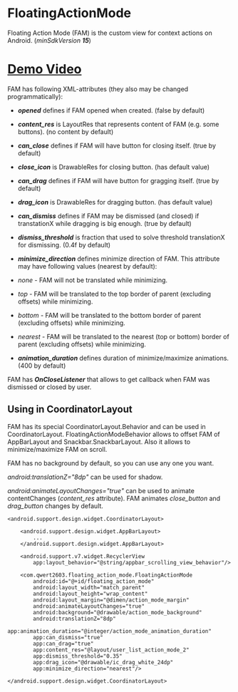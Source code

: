 # FloatingActionMode

Floating Action Mode (FAM) is the custom view for context actions on Android. (*minSdkVersion* ***15***)

# [Demo Video](https://www.youtube.com/watch?v=PbQ8N7pWGt4)

FAM has following XML-attributes (they also may be changed programmatically):

* ***opened*** defines if FAM opened when created. (false by default)

* ***content_res*** is LayoutRes that represents content of FAM (e.g. some buttons). (no content by default)

* ***can_close*** defines if FAM will have button for closing itself. (true by default)

* ***close_icon*** is DrawableRes for closing button. (has default value)

* ***can_drag*** defines if FAM will have button for gragging itself. (true by default)

* ***drag_icon*** is DrawableRes for dragging button. (has default value)

* ***can_dismiss*** defines if FAM may be dismissed (and closed) if transtationX while dragging is big enough. (true by default)

* ***dismiss_threshold*** is fraction that used to solve threshold translationX for dismissing. (0.4f by default)

* ***minimize_direction*** defines minimize direction of FAM. This attribute may have following values (nearest by default):
 * *none* - FAM will not be translated while minimizing.
 * *top* - FAM will be translated to the top border of parent (excluding offsets) while minimizing.
 * *bottom* - FAM will be translated to the bottom border of parent (excluding offsets) while minimizing.
 * *nearest* - FAM will be translated to the nearest (top or bottom) border of parent (excluding offsets) while minimizing.

* ***animation_duration*** defines duration of minimize/maximize animations. (400 by default)

FAM has ***OnCloseListener*** that allows to get callback when FAM was dismissed or closed by user.

## Using in CoordinatorLayout

FAM has its special CoordinatorLayout.Behavior and can be used in CoordinatorLayout.
FloatingActionModeBehavior allows to offset FAM of AppBarLayout and Snackbar.SnackbarLayout.
Also it allows to minimize/maximize FAM on scroll.

FAM has no background by default, so you can use any one you want.

*android:translationZ="8dp"* can be used for shadow.

*android:animateLayoutChanges="true"* can be used to animate contentChanges (*content_res* attribute).
FAM animates *close_button* and *drag_button* changes by default.

```
<android.support.design.widget.CoordinatorLayout>

    <android.support.design.widget.AppBarLayout>
        ...
    </android.support.design.widget.AppBarLayout>

    <android.support.v7.widget.RecyclerView
        app:layout_behavior="@string/appbar_scrolling_view_behavior"/>

    <com.qwert2603.floating_action_mode.FloatingActionMode
        android:id="@+id/floating_action_mode"
        android:layout_width="match_parent"
        android:layout_height="wrap_content"
        android:layout_margin="@dimen/action_mode_margin"
        android:animateLayoutChanges="true"
        android:background="@drawable/action_mode_background"
        android:translationZ="8dp"
        app:animation_duration="@integer/action_mode_animation_duration"
        app:can_dismiss="true"
        app:can_drag="true"
        app:content_res="@layout/user_list_action_mode_2"
        app:dismiss_threshold="0.35"
        app:drag_icon="@drawable/ic_drag_white_24dp"
        app:minimize_direction="nearest"/>

</android.support.design.widget.CoordinatorLayout>
```
